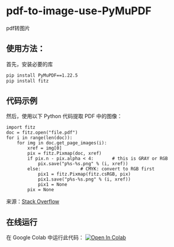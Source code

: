 # pdf-to-image-use-PyMuPDF
pdf转图片

## 使用方法：
首先，安装必要的库
```bash
pip install PyMuPDF==1.22.5
pip install fitz

```

## 代码示例
然后，使用以下 Python 代码提取 PDF 中的图像：
```
import fitz
doc = fitz.open("file.pdf")
for i in range(len(doc)):
    for img in doc.get_page_images(i):
        xref = img[0]
        pix = fitz.Pixmap(doc, xref)
        if pix.n - pix.alpha < 4:       # this is GRAY or RGB
            pix.save("p%s-%s.png" % (i, xref))
        else:               # CMYK: convert to RGB first
            pix1 = fitz.Pixmap(fitz.csRGB, pix)
            pix1.save("p%s-%s.png" % (i, xref))
            pix1 = None
        pix = None

```
来源：[Stack Overflow](https://stackoverflow.com/a/47877930/21496440)
## 在线运行
在 Google Colab 中运行此代码：
[![Open In Colab](https://colab.research.google.com/assets/colab-badge.svg)](https://colab.research.google.com/github/Map987/pdf-to-image-use-PyMuPDF/blob/main/Untitled62.ipynb)

